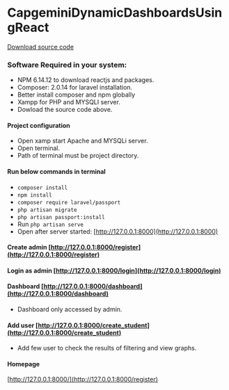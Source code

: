 # CapgeminiDynamicDashboardsUsingReact
[Download source code](https://drive.google.com/file/d/1FHz_qWtpgCM8gTQcgWZe5zso9iDge7K1/view?usp=sharing)

### Software Required in your system:
* NPM 6.14.12 to download reactjs and packages.
* Composer: 2.0.14 for laravel installation.
* Better install composer and npm globally
* Xampp for PHP and MYSQLI server.
* Dowload the source code above.

#### Project configuration
* Open xamp start Apache and MYSQLi server.
* Open terminal.
* Path of terminal must be project directory.

#### Run below commands in terminal
* ``` composer install ```
* ``` npm install ```
* ``` composer require laravel/passport ```
* ``` php artisan migrate ```
* ``` php artisan passport:install ```
* Run ``` php artisan serve ```
* Open after server started:  [http://127.0.0.1:8000](http://127.0.0.1:8000)

#### Create admin [http://127.0.0.1:8000/register](http://127.0.0.1:8000/register)

#### Login as admin [http://127.0.0.1:8000/login](http://127.0.0.1:8000/login)

#### Dashboard [http://127.0.0.1:8000/dashboard](http://127.0.0.1:8000/dashboard)
* Dashboard only accessed by admin.

#### Add user [http://127.0.0.1:8000/create_student](http://127.0.0.1:8000/create_student)
* Add few user to check the results of filtering and view graphs.

#### Homepage
[http://127.0.0.1:8000/](http://127.0.0.1:8000/register)
